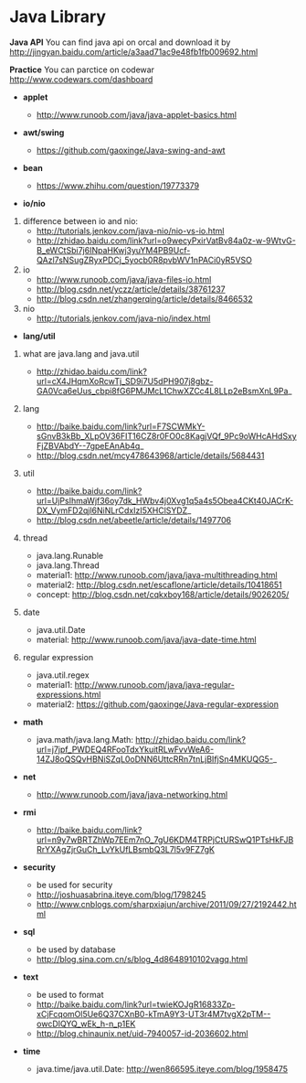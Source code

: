 # Java Library

**Java API** You can find java api on orcal and download it by http://jingyan.baidu.com/article/a3aad71ac9e48fb1fb009692.html

**Practice** You can parctice on codewar http://www.codewars.com/dashboard

- **applet**
   - http://www.runoob.com/java/java-applet-basics.html

- **awt/swing**
   - https://github.com/gaoxinge/Java-swing-and-awt

- **bean**
   - https://www.zhihu.com/question/19773379

- **io/nio**
 
1. difference between io and nio: 
   - http://tutorials.jenkov.com/java-nio/nio-vs-io.html
   - http://zhidao.baidu.com/link?url=o9wecyPxirVatBv84a0z-w-9WtvG-B_eWCtSbi7j6INpaHKwj3yuYM4PB9Ucf-QAzl7sNSugZRyxPDCj_5yocb0R8pvbWV1nPACi0yR5VSO
2. io
   - http://www.runoob.com/java/java-files-io.html
   - http://blog.csdn.net/yczz/article/details/38761237
   - http://blog.csdn.net/zhangerqing/article/details/8466532
3. nio
   - http://tutorials.jenkov.com/java-nio/index.html

- **lang/util**

1. what are java.lang and java.util
   - http://zhidao.baidu.com/link?url=cX4JHqmXoRcwTj_SD9i7U5dPH907j8gbz-GA0Vca6eUus_cbpi8fG6PMJMcL1ChwXZCc4L8LLp2eBsmXnL9Pa_

2. lang
   - http://baike.baidu.com/link?url=F7SCWMkY-sGnvB3kBb_XLpOV36FIT16CZ8r0FO0c8KagjVQf_9Pc9oWHcAHdSxyFjZBVAbdY--7gpeEAnAb4q_
   - http://blog.csdn.net/mcy478643968/article/details/5684431

3. util
   - http://baike.baidu.com/link?url=UjPsIhmaWjf36oy7dk_HWbv4j0Xvg1q5a4s5Obea4CKt40JACrK-DX_VymFD2qjl6NiNLrCdxIzI5XHClSYDZ_
   - http://blog.csdn.net/abeetle/article/details/1497706

4. thread
   - java.lang.Runable
   - java.lang.Thread
   - material1: http://www.runoob.com/java/java-multithreading.html
   - material2: http://blog.csdn.net/escaflone/article/details/10418651
   - concept: http://blog.csdn.net/cqkxboy168/article/details/9026205/ 

5. date
   - java.util.Date
   - material: http://www.runoob.com/java/java-date-time.html

6. regular expression
   - java.util.regex
   - material1: http://www.runoob.com/java/java-regular-expressions.html
   - material2: https://github.com/gaoxinge/Java-regular-expression

- **math** 
   - java.math/java.lang.Math: http://zhidao.baidu.com/link?url=j7jpf_PWDEQ4RFooTdxYkuitRLwFvvWeA6-14ZJ8oQSQvHBNiSZqL0oDNN6UttcRRn7tnLjBIfjSn4MKUQG5-_

- **net**
  - http://www.runoob.com/java/java-networking.html

- **rmi**
  - http://baike.baidu.com/link?url=n9y7wBRTZhWp7EEm7nO_7gU6KDM4TRPjCtURSwQ1PTsHkFJBRrYXAgZjrGuCh_LvYkUfLBsmbQ3L7l5v9FZ7gK

- **security**
  - be used for security
  - http://joshuasabrina.iteye.com/blog/1798245
  - http://www.cnblogs.com/sharpxiajun/archive/2011/09/27/2192442.html

- **sql**
  - be used by database
  - http://blog.sina.com.cn/s/blog_4d8648910102vagq.html

- **text**
  - be used to format
  - http://baike.baidu.com/link?url=twieKOJgR16833Zp-xCjFcqomOl5Ue6Q37CXnB0-kTmA9Y3-UT3r4M7tvgX2pTM--owcDIQYQ_wEk_h-n_p1EK
  - http://blog.chinaunix.net/uid-7940057-id-2036602.html

- **time**
  - java.time/java.util.Date: http://wen866595.iteye.com/blog/1958475
